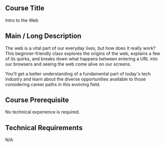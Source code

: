 ## Course Title

Intro to the Web

## Main / Long Description

The web is a vital part of our everyday lives, but how does it really work? This beginner-friendly class explores the origins of the web, explains a few of its quirks, and breaks down what happens between entering a URL into our browsers and seeing the web come alive on our screens.

You'll get a better understanding of a fundamental part of today's tech industry and learn about the diverse opportunities available to those considering career paths in this evolving field.

## Course Prerequisite

No technical experience is required.

## Technical Requirements

N/A
